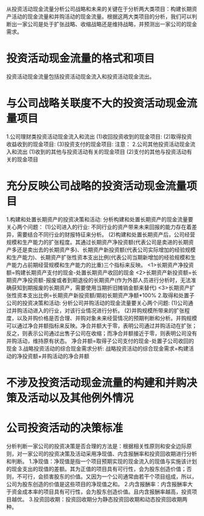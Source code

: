 从投资活动现金流量分析公司战略和未来的关键在于分析两大类项目：构建长期资产活动的现金流量和并购活动的现金流量。根据这两大类项目的分析，我们可以判断出一家公司是处于扩张战略、收缩战略还是维持战略，并预测出一家公司的现金需求。
# 投资活动现金流量的格式和项目
  投资活动现金流量包括投资活动现金流入和投资活动现金流出。
# 与公司战略关联度不大的投资活动现金流量项目
  1.公司理财类投资活动现金流入和流出
    (1)收回投资收到的现金项目:
    (2)取得投资收益收到的现金项目:
    (3)投资支付的现金项目:
    注意：
  2.公司其他投资活动现金流入和流出
    (1)收到的其他与投资活动有关的现金项目
    (2)支付的其他与投资活动有关的现金项目
# 充分反映公司战略的投资活动现金流量项目
  1.构建和处置长期资产的投资决策和活动:
    分析构建和处置长期资产的现金流量要关心两个问题：
    (1)公司进入的行业: 不同行业的资产带来未来回报的能力存在着差异，需要结合不同行业的财报特征来分析。
    (2)构建和处置长期资产后，公司经营规模和生产能力的扩张程度。其通过长期资产净投资额(代表公司是卖进的长期资产多还是卖出去的长期资产多)、长期资产新投资额(代表公司实际增加的经验规模和生产能力)、长期资产扩张性资本支出比例(代表公司当期新增加的经验规模和生产能力占前期经营规模和生产能力的比重)三个指标来反映。
      <1>长期资产净投资额=购建长期资产支付的现金-处置长期资产收回的现金
      <2>长期资产新投资额=长期资产净投资额-报废或者到期退役的长期资产(作为外部人员进行分析时，无法准确获知到期报废的长期资产，需要使用当期折旧摊销金额来替代)
      <3>长期资产扩张性资本支出比例=长期资产新投资额/期初长期资产净额*100% 
  2.取得和处置子公司的投资决策和活动:
    分析公司并购活动的现金流量要关心两个问题:
    (1)公司通过并购活动进入的行业，对该行业情况进行分析。
    (2)并购规模所带来的扩张程度，以及并购价格是否合理、并购对象未来经营情况的预期判断和分析。并购规模可以通过净合并额指标来反映。净合并额大于零，表明公司通过并购活动在扩张；反之，则表示公司通过出售子公司在收缩；而净合并额接近于零，则表明公司没有并购活动，维持原有状态。
      净合并额=取得子公司支付的现金-处置子公司收回的现金
  3.战略投资活动的综合现金需求分析:
    战略投资活动的综合现金需求=构建活动的净投资额+并购活动的净合并额

# 不涉及投资活动现金流量的构建和并购决策及活动以及其他例外情况

# 公司投资活动的决策标准
  分析判断一家公司的投资决策是否合理的方法是：根据相关性原则和安全边际原则，对一家公司的投资决策及活动采用净现值、内含报酬率和投资回收期进行分析和判断。
  1.净现值：净现值是指一个项目预期实现的现金流入的现值与实施该计划的现金支出的现值的差额。其为正值的项目具有可行性，会为股东创造价值；否则，不可行，会损害股东的价值。又因为一个公司通常由若干个项目组成，所以，公司为股东创造的价值是这些项目的净现值之和。
  2.内含报酬率：内含报酬率大于资金成本率的项目具有可行性，会为股东创造价值。且内含报酬率越高，投资项目越优。
  3.投资回收期：投资回收期分为静态投资回收期和动态投资回收期两种。
